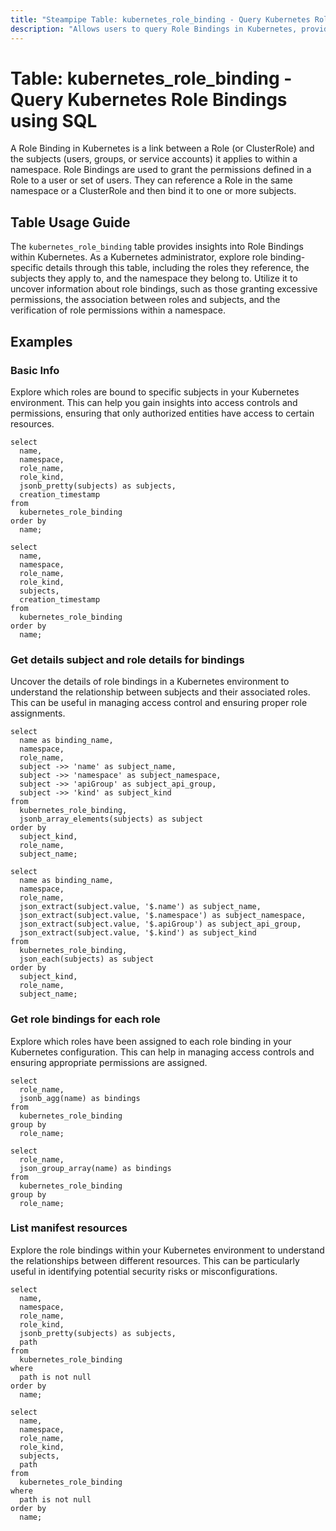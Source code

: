 ```yaml
---
title: "Steampipe Table: kubernetes_role_binding - Query Kubernetes Role Bindings using SQL"
description: "Allows users to query Role Bindings in Kubernetes, providing insights into the permissions granted to specific users, groups, or service accounts within a namespace."
---
```


# Table: kubernetes_role_binding - Query Kubernetes Role Bindings using SQL

A Role Binding in Kubernetes is a link between a Role (or ClusterRole) and the subjects (users, groups, or service accounts) it applies to within a namespace. Role Bindings are used to grant the permissions defined in a Role to a user or set of users. They can reference a Role in the same namespace or a ClusterRole and then bind it to one or more subjects.

## Table Usage Guide

The `kubernetes_role_binding` table provides insights into Role Bindings within Kubernetes. As a Kubernetes administrator, explore role binding-specific details through this table, including the roles they reference, the subjects they apply to, and the namespace they belong to. Utilize it to uncover information about role bindings, such as those granting excessive permissions, the association between roles and subjects, and the verification of role permissions within a namespace.

## Examples

### Basic Info
Explore which roles are bound to specific subjects in your Kubernetes environment. This can help you gain insights into access controls and permissions, ensuring that only authorized entities have access to certain resources.

```sql+postgres
select
  name,
  namespace,
  role_name,
  role_kind,
  jsonb_pretty(subjects) as subjects,
  creation_timestamp
from
  kubernetes_role_binding
order by
  name;
```

```sql+sqlite
select
  name,
  namespace,
  role_name,
  role_kind,
  subjects,
  creation_timestamp
from
  kubernetes_role_binding
order by
  name;
```

### Get details subject and role details for bindings
Uncover the details of role bindings in a Kubernetes environment to understand the relationship between subjects and their associated roles. This can be useful in managing access control and ensuring proper role assignments.

```sql+postgres
select
  name as binding_name,
  namespace,
  role_name,
  subject ->> 'name' as subject_name,
  subject ->> 'namespace' as subject_namespace,
  subject ->> 'apiGroup' as subject_api_group,
  subject ->> 'kind' as subject_kind
from
  kubernetes_role_binding,
  jsonb_array_elements(subjects) as subject
order by
  subject_kind,
  role_name,
  subject_name;
```

```sql+sqlite
select
  name as binding_name,
  namespace,
  role_name,
  json_extract(subject.value, '$.name') as subject_name,
  json_extract(subject.value, '$.namespace') as subject_namespace,
  json_extract(subject.value, '$.apiGroup') as subject_api_group,
  json_extract(subject.value, '$.kind') as subject_kind
from
  kubernetes_role_binding,
  json_each(subjects) as subject
order by
  subject_kind,
  role_name,
  subject_name;
```

### Get role bindings for each role
Explore which roles have been assigned to each role binding in your Kubernetes configuration. This can help in managing access controls and ensuring appropriate permissions are assigned.

```sql+postgres
select
  role_name,
  jsonb_agg(name) as bindings
from
  kubernetes_role_binding
group by
  role_name;
```

```sql+sqlite
select
  role_name,
  json_group_array(name) as bindings
from
  kubernetes_role_binding
group by
  role_name;
```

### List manifest resources
Explore the role bindings within your Kubernetes environment to understand the relationships between different resources. This can be particularly useful in identifying potential security risks or misconfigurations.

```sql+postgres
select
  name,
  namespace,
  role_name,
  role_kind,
  jsonb_pretty(subjects) as subjects,
  path
from
  kubernetes_role_binding
where
  path is not null
order by
  name;
```

```sql+sqlite
select
  name,
  namespace,
  role_name,
  role_kind,
  subjects,
  path
from
  kubernetes_role_binding
where
  path is not null
order by
  name;
```